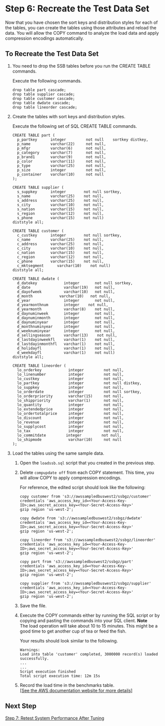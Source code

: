 # Step 6: Recreate the Test Data Set<a name="tutorial-tuning-tables-recreate-test-data"></a>

Now that you have chosen the sort keys and distribution styles for each of the tables, you can create the tables using those attributes and reload the data\. You will allow the COPY command to analyze the load data and apply compression encodings automatically\.

## To Recreate the Test Data Set<a name="tutorial-tuning-tables-to-recreate-test-data"></a>

1. You need to drop the SSB tables before you run the CREATE TABLE commands\. 

   Execute the following commands\. 

   ```
   drop table part cascade;
   drop table supplier cascade;
   drop table customer cascade;
   drop table dwdate cascade;
   drop table lineorder cascade;
   ```

1. Create the tables with sort keys and distribution styles\. 

   Execute the following set of SQL CREATE TABLE commands\.

   ```
   CREATE TABLE part (
     p_partkey     	integer     	not null	sortkey distkey,
     p_name        	varchar(22) 	not null,
     p_mfgr        	varchar(6)      not null,
     p_category    	varchar(7)      not null,
     p_brand1      	varchar(9)      not null,
     p_color       	varchar(11) 	not null,
     p_type        	varchar(25) 	not null,
     p_size        	integer     	not null,
     p_container   	varchar(10)     not null
   );
   
   CREATE TABLE supplier (
     s_suppkey     	integer        not null sortkey,
     s_name        	varchar(25)    not null,
     s_address     	varchar(25)    not null,
     s_city        	varchar(10)    not null,
     s_nation      	varchar(15)    not null,
     s_region      	varchar(12)    not null,
     s_phone       	varchar(15)    not null)
   diststyle all;
   
   CREATE TABLE customer (
     c_custkey     	integer        not null sortkey,
     c_name        	varchar(25)    not null,
     c_address     	varchar(25)    not null,
     c_city        	varchar(10)    not null,
     c_nation      	varchar(15)    not null,
     c_region      	varchar(12)    not null,
     c_phone       	varchar(15)    not null,
     c_mktsegment      varchar(10)    not null)
   diststyle all;
   
   CREATE TABLE dwdate (
     d_datekey            integer       not null sortkey,
     d_date               varchar(19)   not null,
     d_dayofweek	      varchar(10)   not null,
     d_month      	    varchar(10)   not null,
     d_year               integer       not null,
     d_yearmonthnum       integer  	 not null,
     d_yearmonth          varchar(8)	not null,
     d_daynuminweek       integer       not null,
     d_daynuminmonth      integer       not null,
     d_daynuminyear       integer       not null,
     d_monthnuminyear     integer       not null,
     d_weeknuminyear      integer       not null,
     d_sellingseason      varchar(13)    not null,
     d_lastdayinweekfl    varchar(1)    not null,
     d_lastdayinmonthfl   varchar(1)    not null,
     d_holidayfl          varchar(1)    not null,
     d_weekdayfl          varchar(1)    not null)
   diststyle all;
   
   CREATE TABLE lineorder (
     lo_orderkey      	    integer     	not null,
     lo_linenumber        	integer     	not null,
     lo_custkey           	integer     	not null,
     lo_partkey           	integer     	not null distkey,
     lo_suppkey           	integer     	not null,
     lo_orderdate         	integer     	not null sortkey,
     lo_orderpriority     	varchar(15)     not null,
     lo_shippriority      	varchar(1)      not null,
     lo_quantity          	integer     	not null,
     lo_extendedprice     	integer     	not null,
     lo_ordertotalprice   	integer     	not null,
     lo_discount          	integer     	not null,
     lo_revenue           	integer     	not null,
     lo_supplycost        	integer     	not null,
     lo_tax               	integer     	not null,
     lo_commitdate         integer         not null,
     lo_shipmode          	varchar(10)     not null
   );
   ```

1. Load the tables using the same sample data\. 

   1. Open the `loadssb.sql` script that you created in the previous step\. 

   1. Delete `compupdate off` from each COPY statement\. This time, you will allow COPY to apply compression encodings\. 

      For reference, the edited script should look like the following: 

      ```
      copy customer from 's3://awssampledbuswest2/ssbgz/customer' 
      credentials 'aws_access_key_id=<Your-Access-Key-ID>;aws_secret_access_key=<Your-Secret-Access-Key>' 
      gzip region 'us-west-2';
      
      copy dwdate from 's3://awssampledbuswest2/ssbgz/dwdate' 
      credentials 'aws_access_key_id=<Your-Access-Key-ID>;aws_secret_access_key=<Your-Secret-Access-Key>' 
      gzip region 'us-west-2';
      
      copy lineorder from 's3://awssampledbuswest2/ssbgz/lineorder' 
      credentials 'aws_access_key_id=<Your-Access-Key-ID>;aws_secret_access_key=<Your-Secret-Access-Key>'
      gzip region 'us-west-2';
      
      copy part from 's3://awssampledbuswest2/ssbgz/part' 
      credentials 'aws_access_key_id=<Your-Access-Key-ID>;aws_secret_access_key=<Your-Secret-Access-Key>'
      gzip region 'us-west-2';
      
      copy supplier from 's3://awssampledbuswest2/ssbgz/supplier' 
      credentials 'aws_access_key_id=<Your-Access-Key-ID>;aws_secret_access_key=<Your-Secret-Access-Key>'
      gzip region 'us-west-2';
      ```

   1. Save the file\. 

   1. Execute the COPY commands either by running the SQL script or by copying and pasting the commands into your SQL client\. 
**Note**  
The load operation will take about 10 to 15 minutes\. This might be a good time to get another cup of tea or feed the fish\. 

      Your results should look similar to the following\. 

      ```
      Warnings:
      Load into table 'customer' completed, 3000000 record(s) loaded successfully.
      ...
      ...
      Script execution finished
      Total script execution time: 12m 15s
      ```

   1. Record the load time in the benchmarks table\.    
[\[See the AWS documentation website for more details\]](http://docs.aws.amazon.com/redshift/latest/dg/tutorial-tuning-tables-recreate-test-data.html)

## Next Step<a name="next-step-retest"></a>

[Step 7: Retest System Performance After Tuning](tutorial-tuning-tables-retest.md)